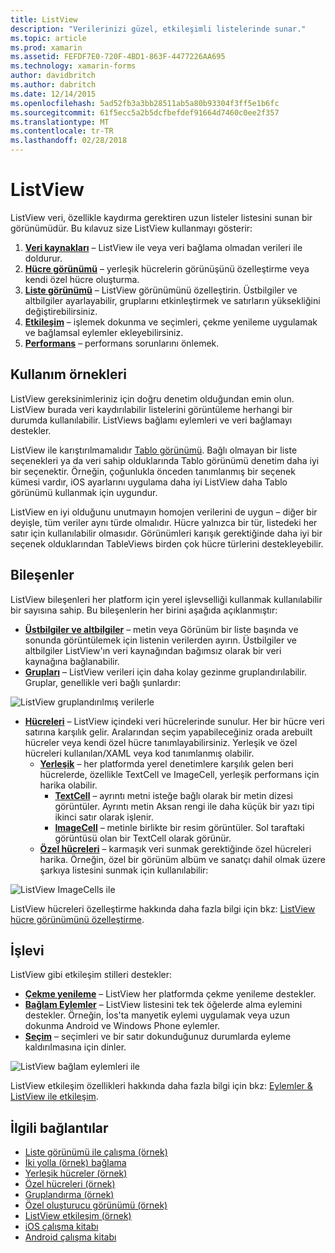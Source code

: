 ```yaml
---
title: ListView
description: "Verilerinizi güzel, etkileşimli listelerinde sunar."
ms.topic: article
ms.prod: xamarin
ms.assetid: FEFDF7E0-720F-4BD1-863F-4477226AA695
ms.technology: xamarin-forms
author: davidbritch
ms.author: dabritch
ms.date: 12/14/2015
ms.openlocfilehash: 5ad52fb3a3bb28511ab5a80b93304f3ff5e1b6fc
ms.sourcegitcommit: 61f5ecc5a2b5dcfbefdef91664d7460c0ee2f357
ms.translationtype: MT
ms.contentlocale: tr-TR
ms.lasthandoff: 02/28/2018
---
```

# <a name="listview"></a>ListView

ListView veri, özellikle kaydırma gerektiren uzun listeler listesini sunan bir görünümüdür. Bu kılavuz size ListView kullanmayı gösterir:

1. **[Veri kaynakları](data-and-databinding.md)**  &ndash; ListView ile veya veri bağlama olmadan verileri ile doldurur.
2. **[Hücre görünümü](customizing-cell-appearance.md)**  &ndash; yerleşik hücrelerin görünüşünü özelleştirme veya kendi özel hücre oluşturma.
3. **[Liste görünümü](customizing-list-appearance.md)**  &ndash; ListView görünümünü özelleştirin. Üstbilgiler ve altbilgiler ayarlayabilir, gruplarını etkinleştirmek ve satırların yüksekliğini değiştirebilirsiniz.
4. **[Etkileşim](interactivity.md)**  &ndash; işlemek dokunma ve seçimleri, çekme yenileme uygulamak ve bağlamsal eylemler ekleyebilirsiniz.
5. **[Performans](performance.md)**  &ndash; performans sorunlarını önlemek.

## <a name="use-cases"></a>Kullanım örnekleri
ListView gereksinimleriniz için doğru denetim olduğundan emin olun. ListView burada veri kaydırılabilir listelerini görüntüleme herhangi bir durumda kullanılabilir. ListViews bağlamı eylemleri ve veri bağlamayı destekler.

ListView ile karıştırılmamalıdır [Tablo görünümü](~/xamarin-forms/user-interface/tableview.md). Bağlı olmayan bir liste seçenekleri ya da veri sahip olduklarında Tablo görünümü denetim daha iyi bir seçenektir. Örneğin, çoğunlukla önceden tanımlanmış bir seçenek kümesi vardır, iOS ayarlarını uygulama daha iyi ListView daha Tablo görünümü kullanmak için uygundur.

ListView en iyi olduğunu unutmayın homojen verilerini de uygun &ndash; diğer bir deyişle, tüm veriler aynı türde olmalıdır. Hücre yalnızca bir tür, listedeki her satır için kullanılabilir olmasıdır. Görünümleri karışık gerektiğinde daha iyi bir seçenek olduklarından TableViews birden çok hücre türlerini destekleyebilir.


## <a name="components"></a>Bileşenler
ListView bileşenleri her platform için yerel işlevselliği kullanmak kullanılabilir bir sayısına sahip. Bu bileşenlerin her birini aşağıda açıklanmıştır:

- **[Üstbilgiler ve altbilgiler](customizing-list-appearance.md#Headers_and_Footers)**  &ndash; metin veya Görünüm bir liste başında ve sonunda görüntülemek için listenin verilerden ayırın. Üstbilgiler ve altbilgiler ListView'ın veri kaynağından bağımsız olarak bir veri kaynağına bağlanabilir.
- **[Grupları](customizing-list-appearance.md#Grouping)**  &ndash; ListView verileri için daha kolay gezinme gruplandırılabilir. Gruplar, genellikle veri bağlı şunlardır:

![](images/grouping-depth.png "ListView gruplandırılmış verilerle")

- **[Hücreleri](customizing-cell-appearance.md)**  &ndash; ListView içindeki veri hücrelerinde sunulur. Her bir hücre veri satırına karşılık gelir. Aralarından seçim yapabileceğiniz orada arebuilt hücreler veya kendi özel hücre tanımlayabilirsiniz. Yerleşik ve özel hücreleri kullanılan/XAML veya kod tanımlanmış olabilir.
  - **[Yerleşik](customizing-cell-appearance.md#Built_in_Cells)**  &ndash; her platformda yerel denetimlere karşılık gelen beri hücrelerde, özellikle TextCell ve ImageCell, yerleşik performans için harika olabilir.
    - **[TextCell](customizing-cell-appearance.md#TextCell)**  &ndash; ayrıntı metni isteğe bağlı olarak bir metin dizesi görüntüler. Ayrıntı metin Aksan rengi ile daha küçük bir yazı tipi ikinci satır olarak işlenir.
    - **[ImageCell](customizing-cell-appearance.md#ImageCell)**  &ndash; metinle birlikte bir resim görüntüler. Sol taraftaki görüntüsü olan bir TextCell olarak görünür.
  - **[Özel hücreleri](customizing-cell-appearance.md#customcells)**  &ndash; karmaşık veri sunmak gerektiğinde özel hücreleri harika. Örneğin, özel bir görünüm albüm ve sanatçı dahil olmak üzere şarkıya listesini sunmak için kullanılabilir:

![](images/image-cell-default.png "ListView ImageCells ile")

ListView hücreleri özelleştirme hakkında daha fazla bilgi için bkz: [ListView hücre görünümünü özelleştirme](customizing-cell-appearance.md).

## <a name="functionality"></a>İşlevi
ListView gibi etkileşim stilleri destekler:

- **[Çekme yenileme](interactivity.md#Pull_to_Refresh)**  &ndash; ListView her platformda çekme yenileme destekler.
- **[Bağlam Eylemler](interactivity.md#Context_Actions)**  &ndash; ListView listesini tek tek öğelerde alma eylemini destekler. Örneğin, İos'ta manyetik eylemi uygulamak veya uzun dokunma Android ve Windows Phone eylemler.
- **[Seçim](interactivity.md#selectiontaps)**  &ndash; seçimleri ve bir satır dokunduğunuz durumlarda eyleme kaldırılmasına için dinler.

![](images/context-default.png "ListView bağlam eylemleri ile")

ListView etkileşim özellikleri hakkında daha fazla bilgi için bkz: [Eylemler & ListView ile etkileşim](interactivity.md).


## <a name="related-links"></a>İlgili bağlantılar

- [Liste görünümü ile çalışma (örnek)](https://developer.xamarin.com/samples/WorkingWithListview)
- [İki yolla (örnek) bağlama](https://developer.xamarin.com/samples/xamarin-forms/UserInterface/ListView/SwitchEntryTwoBinding)
- [Yerleşik hücreler (örnek)](https://developer.xamarin.com/samples/xamarin-forms/UserInterface/ListView/BuiltInCells)
- [Özel hücreleri (örnek)](https://developer.xamarin.com/samples/xamarin-forms/UserInterface/ListView/CustomCells)
- [Gruplandırma (örnek)](https://developer.xamarin.com/samples/xamarin-forms/UserInterface/ListView/Grouping)
- [Özel oluşturucu görünümü (örnek)](https://developer.xamarin.com/samples/xamarin-forms/UserInterface/ListView/WorkingWithListviewNative)
- [ListView etkileşim (örnek)](https://developer.xamarin.com/samples/xamarin-forms/UserInterface/ListView/interactivity)
- [iOS çalışma kitabı](https://developer.xamarin.com/workbooks/xamarin-forms/user-interface/listview/ListView-ios.workbook)
- [Android çalışma kitabı](https://developer.xamarin.com/workbooks/xamarin-forms/user-interface/listview/ListView-android.workbook)
